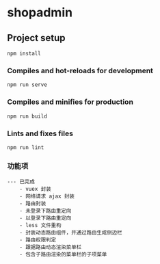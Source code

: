 # shopadmin

## Project setup
```
npm install
```

### Compiles and hot-reloads for development
```
npm run serve
```

### Compiles and minifies for production
```
npm run build
```

### Lints and fixes files
```
npm run lint
```

### 功能项

```
--- 已完成
    - vuex 封装
    - 网络请求 ajax 封装
    - 路由封装
    - 未登录下路由重定向
    - 以登录下路由重定向
    - less 文件重构
    - 封装动态路由组件，并通过路由生成侧边栏
    - 路由权限判定
    - 跟据路由动态渲染菜单栏
    - 包含子路由渲染的菜单栏的子项菜单
```
